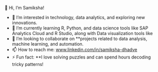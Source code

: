 👋 Hi, I’m Samiksha! 
- 👀 I’m interested in technology, data analytics, and exploring new innovations.
- 🌱 I’m currently learning R, Python, and data science tools like SAP Analytics Cloud and R Studio, along with Data visualization tools like 
- 💞️ I’m looking to collaborate on **projects related to data analysis, machine learning, and automation.
- 📫 How to reach me: www.linkedin.com/in/samiksha-dhadve 
- ⚡ Fun fact: **I love solving puzzles and can spend hours decoding tricky patterns!

<!---
dhadvesamiksha/dhadvesamiksha is a ✨ special ✨ repository because its `README.md` (this file) appears on your GitHub profile.
You can click the Preview link to take a look at your changes.
--->

